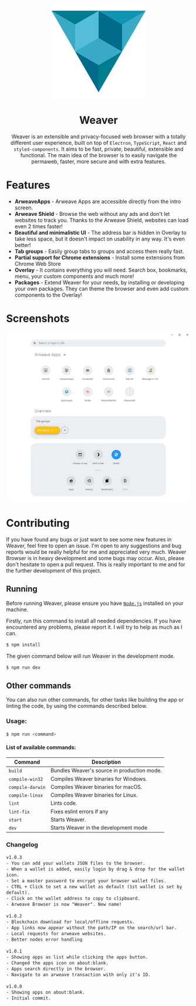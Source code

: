 <p align="center">
  <a href="https://arweave.org"><img src="static/app-icons/icon.png" width="256"></a>
</p>

<div align="center">
  <h1>Weaver</h1>

Weaver is an extensible and privacy-focused web browser with a totally different user experience, built on top of `Electron`, `TypeScript`, `React` and `styled-components`. It aims to be fast, private, beautiful, extensible and functional.
The main idea of the browser is to easily navigate the permaweb, faster, more secure and with extra features.

</div>

# Features

- **ArweaveApps** - Arweave Apps are accessible directly from the intro screen.
- **Arweave Shield** - Browse the web without any ads and don't let websites to track you. Thanks to the Arweave Shield, websites can load even 2 times faster!
- **Beautiful and minimalistic UI** - The address bar is hidden in Overlay to take less space, but it doesn't impact on usability in any way. It's even better!
- **Tab groups** - Easily group tabs to groups and access them really fast.
- **Partial support for Chrome extensions** - Install some extensions from Chrome Web Store
- **Overlay** - It contains everything you will need. Search box, bookmarks, menu, your custom components and much more!
- **Packages** - Extend Weaver for your needs, by installing or developing your own packages. They can theme the browser and even add custom components to the Overlay!

# Screenshots

![](static/screenshots/home.png)

# Contributing

If you have found any bugs or just want to see some new features in Weaver, feel free to open an issue. I'm open to any suggestions and bug reports would be really helpful for me and appreciated very much. Weaver Browser is in heavy development and some bugs may occur. Also, please don't hesitate to open a pull request. This is really important to me and for the further development of this project.

## Running

Before running Weaver, please ensure you have [`Node.js`](https://nodejs.org/en/) installed on your machine.

Firstly, run this command to install all needed dependencies. If you have encountered any problems, please report it. I will try to help as much as I can.

```bash
$ npm install
```

The given command below will run Weaver in the development mode.

```bash
$ npm run dev
```

## Other commands

You can also run other commands, for other tasks like building the app or linting the code, by using the commands described below.

### Usage:

```bash
$ npm run <command>
```

#### List of available commands:

| Command          | Description                                 |
| ---------------- | ------------------------------------------- |
| `build`          | Bundles Weaver's source in production mode. |
| `compile-win32`  | Compiles Weaver binaries for Windows.       |
| `compile-darwin` | Compiles Weaver binaries for macOS.         |
| `compile-linux`  | Compiles Weaver binaries for Linux.         |
| `lint`           | Lints code.                                 |
| `lint-fix`       | Fixes eslint errors if any                  |
| `start`          | Starts Weaver.                              |
| `dev`            | Starts Weaver in the development mode       |

### Changelog
```
v1.0.3
- You can add your wallets JSON files to the browser.
- When a wallet is added, easily login by drag & drop for the wallet icon.
- Set a master password to encrypt your browser wallet files.
- CTRL + Click to set a new wallet as default (1st wallet is set by default).
- Click on the wallet address to copy to clipboard. 
- Arweave Browser is now "Weaver". New name!

v1.0.2
- Blockchain download for local/offline requests.
- App links now appear without the path/IP on the search/url bar.
- Local requests for arweave websites.
- Better nodes error handling

v1.0.1
- Showing apps as list while clicking the apps button.
- Changed the apps icon on about:blank.
- Apps search directly in the browser.
- Navigate to an arweave transaction with only it's ID.

v1.0.0
- Showing apps on about:blank.
- Initial commit.
```
